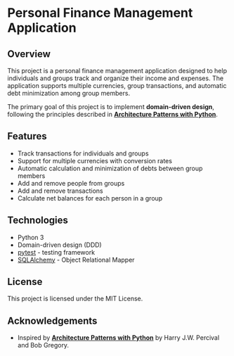 # Personal Finance Management Application

## Overview

This project is a personal finance management application designed to help individuals and groups track and organize their income and expenses. The application supports multiple currencies, group transactions, and automatic debt minimization among group members.

The primary goal of this project is to implement **domain-driven design**, following the principles described in [**Architecture Patterns with Python**](https://www.cosmicpython.com/book/preface.html).

## Features

- Track transactions for individuals and groups
- Support for multiple currencies with conversion rates
- Automatic calculation and minimization of debts between group members
- Add and remove people from groups
- Add and remove transactions
- Calculate net balances for each person in a group

## Technologies

- Python 3
- Domain-driven design (DDD)
- [pytest](https://docs.pytest.org/) - testing framework
- [SQLAlchemy](https://www.sqlalchemy.org/) - Object Relational Mapper 

## License

This project is licensed under the MIT License.

## Acknowledgements

- Inspired by [**Architecture Patterns with Python**](https://www.cosmicpython.com/book/preface.html) by Harry J.W. Percival and Bob Gregory.   
